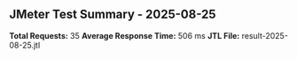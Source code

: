 ## JMeter Test Summary - 2025-08-25

**Total Requests:** 35
**Average Response Time:** 506 ms
**JTL File:** result-2025-08-25.jtl
